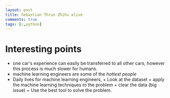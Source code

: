 ```yaml
---
layout: post
title: Sebastian Thrun Zhihu alive
comments: true
tags: [c,python]
---
```




# Interesting points
+ one car's experience can  easily be transferred to all other cars, however this process is much slower for humans.
+ machine learning engineers are some of the *hottest people* 
+ Daily lives for machine learning engineers, 
         + Look at the dataset
		   + apply the machine learning techniques to the problem
		           + clear the data (big issue)
				   + Use the best tool to solve the problem.



